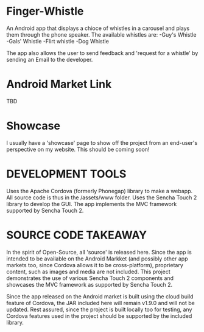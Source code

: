 Finger-Whistle
==============
An Android app that displays a chioce of whistles in a carousel and plays them through the phone speaker. The available whistles are:
-Guy's Whistle
-Gals' Whistle
-Flirt whistle
-Dog Whistle

The app also allows the user to send feedback and 'request for a whistle' by sending an Email to the developer.

Android Market Link
===================
TBD

Showcase
========
I usually have a 'showcase' page to show off the project from an end-user's perspective on my website.
This should be coming soon!

DEVELOPMENT TOOLS
=================
Uses the Apache Cordova (formerly Phonegap) library to make a webapp. All source code is thus in the /assets/www folder.
Uses the Sencha Touch 2 library to develop the GUI. The app implements the MVC framework supported by Sencha Touch 2.

SOURCE CODE TAKEAWAY
====================
In the spirit of Open-Source, all 'source' is released here. Since the app is intended to be available on the Android Markket (and possibly other app markets too, since Cordova allows it to be cross-platform), proprietary content, such as images and media are not included.
This project demonstrates the use of various Sencha Touch 2 components and showcases the MVC framework as supported by Sencha Touch 2.

Since the app released on the Android market is built using the cloud build feature of Cordova, the JAR included here will remain v1.9.0 and will not be updated. Rest assured, since the project is built locally too for testing, any Cordova features used in the project should be supported by the included library.